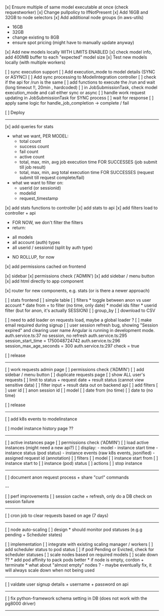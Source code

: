 [x] Ensure multiple of same model executable at once (check requestworker)
[x] Change pullpolicy to IfNotPresent
[x] Add 16GB and 32GB to node selectors
[x] Add additional node groups (in aws-utils)
  * 16GB
  * 32GB
  * change existing to 8GB
  * ensure spot pricing (might have to manually update anyway)

[x] Add new models locally WITH LIMITS ENABLED
  [x] check model info, add 400MB buffer to each "expected" model size
[x] Test new models locally (with multiple workers)

[ ] sync execution support
  [ ] Add execution_mode to model details (SYNC or ASYNC)
  [ ] Add sync processing to ModelIntegration controller
    [ ] check if the api for /run is the same
    [ ] add functions to execute the /run and wait (long timeout !!, 20min , hardcoded)
  [ ] in JobSubmissionTask, check model execution_mode and call either sync or async
  [ ] handle work request updating in JobSubmissionTask for SYNC process
    [ ] wait for response
    [ ] apply same logic for handle_job_completion -> complete / fail

[ ] Deploy

---


[x] add queries for stats
  * what we want, PER MODEL:
    - total count
    - success count
    - fail count
    - active count
    - total, max, min, avg job execution time FOR SUCCESSES (job submit till job result)
    - total, max, min, avg total execution time FOR SUCCESSES (request submit till request complete/fail)
  * what we want to filter on:
    - userid (or sessionid)
    - modelid
    - request_timestamp

[x] add stats functions to controller
[x] add stats to api
[x] add filters load to controller + api
  * FOR NOW, we don't filter the filters
  * return:
  - all models
  - all account (auth) types
  - all userid / sessionid (split by auth type)
  
* NO ROLLUP, for now

[x] add permissions cached on frontend

[x] sidebar
  [x] permissions check ('ADMIN')
  [x] add sidebar / menu button
  [x] add html directly to app component

[x] router for new components, e.g. stats (or is there a newer approach)

[ ] stats frontend
  [ ] simple table
  [ ] filters
    * toggle between anon vs user account
    * date from + to filter (no time, only date)
    * model ids filter
    * userid filter (but for anon, it's actually SESSION)
  [ ] group_by
  [ ] download to CSV

[ ] need to add loader on requests load, maybe a global loader ?
[ ] make email required during signup
[ ] user session refresh bug, showing "Session expired" and clearing user name 
  Angular is running in development mode.
  auth.service.ts:37 no session, no refresh
  auth.service.ts:295 session_start_time = 1750048724742
  auth.service.ts:296 session_max_age_seconds = 300
  auth.service.ts:297 check = true

[ ] release

---

[ ] work requests admin page
  [ ] permissions check ('ADMIN')
  [ ] add sidebar / menu button
  [ ] duplicate requests page
  [ ] show ALL user's requests
  [ ] limit to status + request date + result status (cannot view sensitive data)
    [ ] filter input + result data out on backend api
  [ ] add filters
    [ ] user id
    [ ] anon session id
    [ ] model
    [ ] date from (no time)
    [ ] date to (no time)

[ ] release

---

[ ] add k8s events to modelinstance

[ ] model instance history page ??

---

[ ] active instances page
  [ ] permissions check ('ADMIN')
  [ ] load active instances (might need a new api?)
  [ ] display:
    - model
    - instance start time
    - instance status (pod status)
    - instance events (raw k8s events, jsonified)
    - assigned request id (annotation)
  [ ] filters
    [ ] model
    [ ] instance start from
    [ ] instance start to
    [ ] instance (pod) status
  [ ] actions
    [ ] stop instance

---

[ ] document anon request process + share "curl" commands

--

[ ] perf improvements
  [ ] session cache + refresh, only do a DB check on session failure

---

[ ] cron job to clear requests based on age (7 days)

---

[ ] node auto-scaling
  [ ] design
    * should monitor pod statuses (e.g.g pending + Scheduler states)

  [ ] implementation
    [ ] integrate with existing scaling manager / workers
    [ ] add scheduler status to pod status
    [ ] if pod Pending or Evicted, check for scheduler statuses
    [ ] scale nodes based on required models
    [ ] scale down ??
      * add pod affinity to pack pods better
      * if node is empty, cordon + terminate
      * what about "almost empty" nodes ? - maybe eventually fix, it will always scale down when not being used


---

[ ] valdate user signup details + username + password on api 

---

[ ] fix python-framework schema setting in DB (does not work with the pg8000 driver)

---

